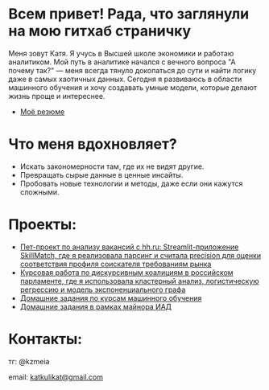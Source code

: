 # Всем привет! Рада, что заглянули на мою гитхаб страничку

Меня зовут Катя. Я учусь в Высшей школе экономики и работаю аналитиком. Мой путь в аналитике начался с вечного вопроса "А почему так?" — меня всегда тянуло докопаться до сути и найти логику даже в самых хаотичных данных. Сегодня я развиваюсь в области машинного обучения и хочу создавать умные модели, которые делают жизнь проще и интереснее.

- [Моё резюме](CV-3.pdf)
  
# Что меня вдохновляет?

- Искать закономерности там, где их не видят другие.
- Превращать сырые данные в ценные инсайты.
- Пробовать новые технологии и методы, даже если они кажутся сложными.

# Проекты:
- [Пет-проект по анализу вакансий с hh.ru: Streamlit-приложение SkillMatch, где я реализовала парсинг и считала precision для оценки соответствия профиля соискателя требованиям рынка](https://github.com/EkaterinaKulik/SkillMatch)
- [Курсовая работа по дискурсивным коалициям в российском парламенте, где я использовала кластерный анализ, логистическую регрессию и модель экспоненциального графа](https://github.com/EkaterinaKulik/Termwork)
- [Домашние задания по курсам машинного обучения](https://github.com/EkaterinaKulik/ML-DL_homework)
- [Домашние задания в рамках майнора ИАД](https://github.com/EkaterinaKulik/IAD_hw)

# Контакты:
тг: @kzmeia

email: katkulikat@gmail.com


